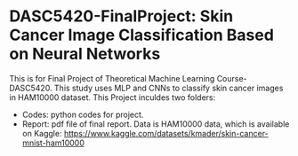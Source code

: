 # DASC5420-FinalProject: Skin Cancer Image Classification Based on Neural Networks
This is for Final Project of Theoretical Machine Learning Course-DASC5420.
This study uses MLP and CNNs to classify skin cancer images in HAM10000 dataset.
This Project inculdes two folders:
* Codes: python codes for project.
* Report: pdf file of final report.
Data is HAM10000 data, which is available on Kaggle: https://www.kaggle.com/datasets/kmader/skin-cancer-mnist-ham10000

